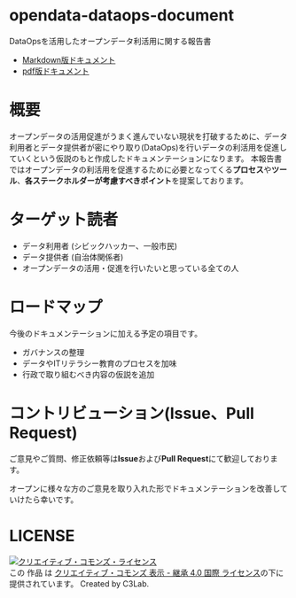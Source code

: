 # opendata-dataops-document
DataOpsを活用したオープンデータ利活用に関する報告書

* [Markdown版ドキュメント](./opendata_dataops.md)
* [pdf版ドキュメント](./opendata_dataops.pdf)

# 概要
オープンデータの活用促進がうまく進んでいない現状を打破するために、データ利用者とデータ提供者が密にやり取り(DataOps)を行いデータの利活用を促進していくという仮説のもと作成したドキュメンテーションになります。
本報告書ではオープンデータの利活用を促進するために必要となってくる**プロセス**や**ツール**、**各ステークホルダーが考慮すべきポイント**を提案しております。

# ターゲット読者
* データ利用者 (シビックハッカー、一般市民)
* データ提供者 (自治体関係者)
* オープンデータの活用・促進を行いたいと思っている全ての人

# ロードマップ
今後のドキュメンテーションに加える予定の項目です。

* ガバナンスの整理
* データやITリテラシー教育のプロセスを加味
* 行政で取り組むべき内容の仮説を追加

# コントリビューション(Issue、Pull Request)
ご意見やご質問、修正依頼等は**Issue**および**Pull Request**にて歓迎しております。

オープンに様々な方のご意見を取り入れた形でドキュメンテーションを改善していけたら幸いです。

# LICENSE
<a rel="license" href="http://creativecommons.org/licenses/by-sa/4.0/"><img alt="クリエイティブ・コモンズ・ライセンス" style="border-width:0" src="https://i.creativecommons.org/l/by-sa/4.0/88x31.png" /></a><br />この 作品 は <a rel="license" href="http://creativecommons.org/licenses/by-sa/4.0/">クリエイティブ・コモンズ 表示 - 継承 4.0 国際 ライセンス</a>の下に提供されています。
Created by C3Lab.
